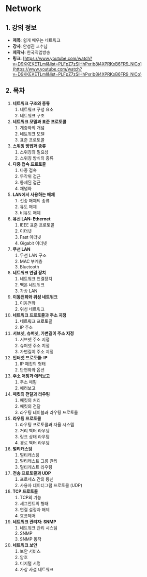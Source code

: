 # Network

## 1. 강의 정보

- **제목**: 쉽게 배우는 네트워크
- **강사**: 안성진 교수님
- **제작사**: 한국직업방송
- **링크**: [https://www.youtube.com/watch?v=D9KKEKETLmI&list=PLFpZ7zSiHhPxrib8i4XPRKxB6FR9_NlCo](https://www.youtube.com/watch?v=D9KKEKETLmI&list=PLFpZ7zSiHhPxrib8i4XPRKxB6FR9_NlCo)

## 2. 목차

1. **네트워크 구조와 종류**
   1. 네트워크 구성 요소
   2. 네트워크 구조
2. **네트워크 모델과 표준 프로토콜**
   1. 계층화의 개념
   2. 네트워크 모델
   3. 표준 프로토콜
3. **스위칭 방법과 종류**
   1. 스위칭의 필요성
   2. 스위칭 방식의 종류
4. **다중 접속 프로토콜**
   1. 다중 접속
   2. 무작위 접근
   3. 통제된 접근
   4. 채널화
5. **LAN에서 사용하는 매체**
   1. 전송 매체의 종류
   2. 유도 매체
   3. 비유도 매체
6. **유선 LAN: Ethernet**
   1. IEEE 표준 프로토콜
   2. 이더넷
   3. Fast 이더넷
   4. Gigabit 이더넷
7. **무선 LAN**
   1. 무선 LAN 구조
   2. MAC 부계층
   3. Bluetooth
8. **네트워크 연결 장치**
   1. 네트워크 연결장치
   2. 백본 네트워크
   3. 가상 LAN
9. **이동전화와 위성 네트워크**
   1. 이동전화
   2. 위성 네트워크
10. **네트워크 프로토콜과 주소 지정**
    1. 네트워크 프로토콜
    2. IP 주소
11. **서브넷, 슈퍼넷, 가변길이 주소 지정**
    1. 서브넷 주소 지정
    2. 슈퍼넷 주소 지정
    3. 가변길이 주소 지정
12. **인터넷 프로토콜: IP**
    1. IP 패킷의 형태
    2. 단편화와 옵션
13. **주소 매핑과 에러보고**
    1. 주소 매핑
    2. 에러보고
14. **패킷의 전달과 라우팅**
    1. 패킷의 처리
    2. 패킷의 전달
    3. 라우팅 테이블과 라우팅 프로토콜
15. **라우팅 프로토콜**
    1. 라우팅 프로토콜과 자율 시스템
    2. 거리 벡터 라우팅
    3. 링크 상태 라우팅
    4. 경로 벡터 라우팅
16. **멀티캐스팅**
    1. 멀티캐스팅
    2. 멀티캐스트 그룹 관리
    3. 멀티캐스트 라우팅
17. **전송 프로토콜과 UDP**
    1. 프로세스 간의 통신
    2. 사용자 데이터그램 프로토콜 (UDP)
18. **TCP 프로토콜**
    1. TCP의 기능
    2. 세그먼트의 형태
    3. 연결 설정과 해제
    4. 흐름제어
19. **네트워크 관리자: SNMP**
    1. 네트워크 관리 시스템
    2. SNMP
    3. SNMP 동작
20. **네트워크 보안**
    1. 보안 서비스
    2. 암호
    3. 디지털 서명
    4. 가상 사설 네트워크
